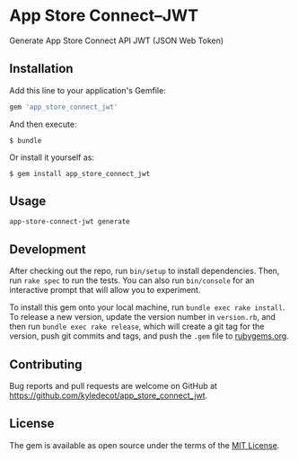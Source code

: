 # App Store Connect–JWT

Generate App Store Connect API JWT (JSON Web Token) 

## Installation

Add this line to your application's Gemfile:

```ruby
gem 'app_store_connect_jwt'
```

And then execute:

    $ bundle

Or install it yourself as:

    $ gem install app_store_connect_jwt

## Usage

```
app-store-connect-jwt generate
```

## Development

After checking out the repo, run `bin/setup` to install dependencies. Then, run `rake spec` to run the tests. You can also run `bin/console` for an interactive prompt that will allow you to experiment.

To install this gem onto your local machine, run `bundle exec rake install`. To release a new version, update the version number in `version.rb`, and then run `bundle exec rake release`, which will create a git tag for the version, push git commits and tags, and push the `.gem` file to [rubygems.org](https://rubygems.org).

## Contributing

Bug reports and pull requests are welcome on GitHub at https://github.com/kyledecot/app_store_connect_jwt.

## License

The gem is available as open source under the terms of the [MIT License](https://opensource.org/licenses/MIT).
